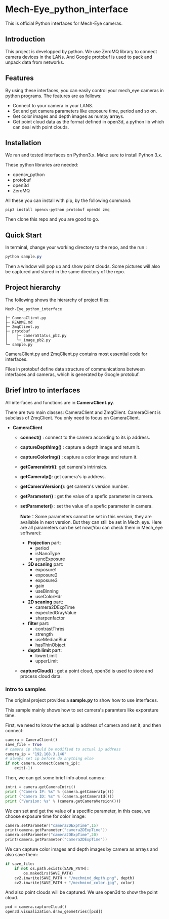 # Mech-Eye_python_interface
This is official Python interfaces for Mech-Eye cameras. 

## Introduction

This project is developped by python. We use ZeroMQ library to connect camera devices in the LANs. And Google protobuf is used to pack and unpack data from networks.

## Features 

By using these interfaces, you can easily control your mech_eye cameras in python programs. The features are as follows:

* Connect to your camera in your LANS.
* Set and get camera parameters like exposure time, period and so on.
* Get color images and depth images as numpy arrays.
* Get point cloud data as the format defined in open3d, a python lib which can deal with point clouds.

## Installation

We ran and tested interfaces on Python3.x. Make sure to install Python 3.x.

These python libraries are needed:

* opencv_python
* protobuf
* open3d
* ZeroMQ

All these you can install with pip, by the following command:

```
pip3 install opencv-python protobuf open3d zmq
```

Then clone this repo and you are good to go.

## Quick Start

In terminal, change your working directory to the repo, and the run :

```powershell
python sample.py
```

Then a window will pop up and show point clouds. Some pictures will also be captured and stored in the same directory of the repo.

## Project hierarchy

The following shows the hierarchy of project files:

```
Mech-Eye_python_interface

├─ CameraClient.py
├─ README.md
├─ ZmqClient.py
├─ protobuf
│    ├─ cameraStatus_pb2.py
│    └─ image_pb2.py
└─ sample.py
```

CameraClient.py and ZmqClient.py contains most essential code for interfaces. 

Files in protobuf define data structure of communications between interfaces and cameras, which is  generated by Google protobuf.

## Brief Intro to interfaces

All interfaces and functions are in  **CameraClient.py**.

There are two main classes: CameraClient and ZmqClient. CameraClient is subclass of ZmqClient. You only need to focus on CameraClient.

* **CameraClient**
  * **connect()** : connect to the camera according to its ip address.
  
  * **captureDepthImg()** : capture a depth image and return it.
  
  * **captureColorImg()** : capture a color image and return it.
  
  * **getCameraIntri()**: get camera's intrinsics.
  
  * **getCameraIp()**: get camera's ip address.
  
  * **getCameraVersion()**: get camera's version number.
  
  * **getParameter()** : get the value of a spefic parameter in camera.
  
  * **setParameter()** : set the value of a spefic parameter in camera.
  
    **Note**：Some parameters cannot be set in this version, they are available in next version. But they can still be set in Mech_eye. Here are all parameters can be set now(You can check them in Mech_eye software):
  
    * **Projection** part:
      * period
      * isNanoType
      * syncExposure
    * **3D scaning** part:
      * exposure1
      * exposure2
      * exposure3
      * gain
      * useBinning
      * useColorHdr
    * **2D scaning** part:
      * camera2DExpTime
      * expectedGrayValue
      * sharpenfactor
    * **filter** part:
      * contrastThres
      * strength
      * useMedianBlur
      * hasThinObject
    * **depth limit** part:
      * lowerLimit
      * upperLimit
  
  * **captureCloud()** : get a point cloud, open3d is used to store and process cloud data.

### Intro to samples

The original project provides a **sample.py** to show how to use interfaces. 

This sample mainly shows how to set camera's paramters like exporeture time.

First, we need to know the actual ip address of camera and set it, and then connect:

```python
camera = CameraClient()
save_file = True
# camera ip should be modified to actual ip address
camera_ip = "192.168.3.146"
# always set ip before do anything else
if not camera.connect(camera_ip):
	exit(-1)

```

Then, we can get some brief info about camera:

```python
intri = camera.getCameraIntri()
print ("Camera IP: %s" % (camera.getCameraIp())) 
print ("Camera ID: %s" % (camera.getCameraId()))
print ("Version: %s" % (camera.getCameraVersion()))
```

We can set and get the value of a specific parameter, in this case, we choose exposure time for color image:

```c++
camera.setParameter("camera2DExpTime",15)
print(camera.getParameter("camera2DExpTime"))
camera.setParameter("camera2DExpTime",20)
print(camera.getParameter("camera2DExpTime"))
```

We can capture color images and depth images by camera as arrays and also save them:

```python
if save_file:
    if not os.path.exists(SAVE_PATH):
        os.makedirs(SAVE_PATH)
    cv2.imwrite(SAVE_PATH + "/mechmind_depth.png", depth)
    cv2.imwrite(SAVE_PATH + "/mechmind_color.jpg", color)
```



And also point clouds will be captured. We use open3d to show the point cloud.

```python
pcd = camera.captureCloud()
open3d.visualization.draw_geometries([pcd])
```

